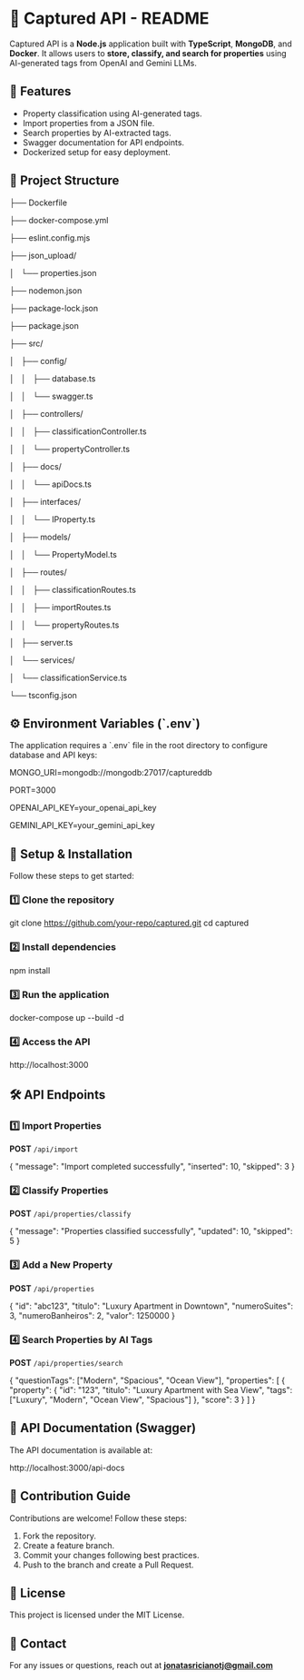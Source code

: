 # 📌 Captured API - README

Captured API is a **Node.js** application built with **TypeScript**, **MongoDB**, and **Docker**. It allows users to **store, classify, and search for properties** using AI-generated tags from OpenAI and Gemini LLMs.

## 🚀 Features

- Property classification using AI-generated tags.
- Import properties from a JSON file.
- Search properties by AI-extracted tags.
- Swagger documentation for API endpoints.
- Dockerized setup for easy deployment.

## 📂 Project Structure

├── Dockerfile

├── docker-compose.yml

├── eslint.config.mjs

├── json_upload/

│   └── properties.json

├── nodemon.json

├── package-lock.json

├── package.json

├── src/

│   ├── config/

│   │   ├── database.ts

│   │   └── swagger.ts

│   ├── controllers/

│   │   ├── classificationController.ts

│   │   └── propertyController.ts

│   ├── docs/

│   │   └── apiDocs.ts

│   ├── interfaces/

│   │   └── IProperty.ts

│   ├── models/

│   │   └── PropertyModel.ts

│   ├── routes/

│   │   ├── classificationRoutes.ts

│   │   ├── importRoutes.ts

│   │   └── propertyRoutes.ts

│   ├── server.ts

│   └── services/

│   └── classificationService.ts

└── tsconfig.json

## ⚙️ Environment Variables (\`.env\`)

The application requires a \`.env\` file in the root directory to configure database and API keys:

MONGO_URI=mongodb://mongodb:27017/captureddb

PORT=3000

OPENAI_API_KEY=your_openai_api_key

GEMINI_API_KEY=your_gemini_api_key

## 🔧 Setup & Installation

Follow these steps to get started:

### 1️⃣ Clone the repository

git clone https://github.com/your-repo/captured.git
cd captured

### 2️⃣ Install dependencies

npm install

### 3️⃣ Run the application

docker-compose up --build -d

### 4️⃣ Access the API

http://localhost:3000

## 🛠️ API Endpoints

### 1️⃣ Import Properties

**POST** `/api/import`

{
"message": "Import completed successfully",
"inserted": 10,
"skipped": 3
}

### 2️⃣ Classify Properties

**POST** `/api/properties/classify`

{
"message": "Properties classified successfully",
"updated": 10,
"skipped": 5
}

### 3️⃣ Add a New Property

**POST** `/api/properties`

{
"id": "abc123",
"titulo": "Luxury Apartment in Downtown",
"numeroSuites": 3,
"numeroBanheiros": 2,
"valor": 1250000
}

### 4️⃣ Search Properties by AI Tags

**POST** `/api/properties/search`

{
"questionTags": \["Modern", "Spacious", "Ocean View"\],
"properties": \[
{
"property": {
"id": "123",
"titulo": "Luxury Apartment with Sea View",
"tags": \["Luxury", "Modern", "Ocean View", "Spacious"\]
},
"score": 3
}
\]
}

## 📄 API Documentation (Swagger)

The API documentation is available at:

http://localhost:3000/api-docs

## 📌 Contribution Guide

Contributions are welcome! Follow these steps:

1.  Fork the repository.
2.  Create a feature branch.
3.  Commit your changes following best practices.
4.  Push to the branch and create a Pull Request.

## 📝 License

This project is licensed under the MIT License.

## 📧 Contact

For any issues or questions, reach out at **jonatasricianotj@gmail.com**
